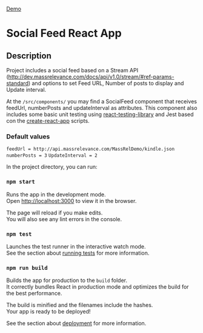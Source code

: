 

[Demo](http://cbarraza-socialfeed.surge.sh/)

# Social Feed React App

## Description

Project includes a social feed based on a Stream API (http://dev.massrelevance.com/docs/api/v1.0/stream/#ref-params-standard) and options to set Feed URL, Number of posts to display and Update interval.

At the `/src/components/` you may find a SocialFeed component that receives feedUrl, numberPosts and updateInterval as attributes. This component also includes some basic unit testing using [react-testing-library](https://testing-library.com/react) and Jest based con the [create-react-app](https://facebook.github.io/create-react-app/docs/getting-started) scripts.

### Default values 
`feedUrl = http://api.massrelevance.com/MassRelDemo/kindle.json`
`numberPosts = 3`
`UpdateInterval = 2`

In the project directory, you can run:

### `npm start`

Runs the app in the development mode.<br>
Open [http://localhost:3000](http://localhost:3000) to view it in the browser.

The page will reload if you make edits.<br>
You will also see any lint errors in the console.

### `npm test`

Launches the test runner in the interactive watch mode.<br>
See the section about [running tests](https://facebook.github.io/create-react-app/docs/running-tests) for more information.

### `npm run build`

Builds the app for production to the `build` folder.<br>
It correctly bundles React in production mode and optimizes the build for the best performance.

The build is minified and the filenames include the hashes.<br>
Your app is ready to be deployed!

See the section about [deployment](https://facebook.github.io/create-react-app/docs/deployment) for more information.
